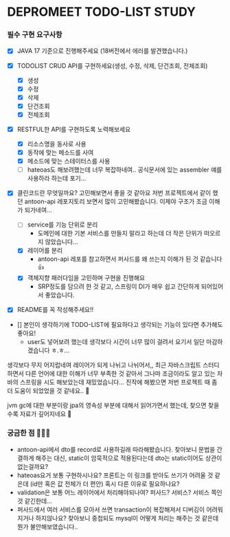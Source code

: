 # DEPROMEET TODO-LIST STUDY

### 필수 구현 요구사항

- [x] JAVA 17 기준으로 진행해주세요 (18버전에서 에러를 발견했습니다.)

- [x] TODOLIST CRUD API를 구현하세요(생성, 수정, 삭제, 단건조회, 전체조회)
  - [x] 생성
  - [x] 수정
  - [x] 삭제
  - [x] 단건조회
  - [x] 전체조회

- [x] RESTFUL한 API를 구현하도록 노력해보세요
  - [x] 리소스명을 동사로 사용
  - [x] 동작에 맞는 메소드를 사여
  - [x] 메소드에 맞는 스테이터스를 사용
  - [ ] hateoas도 해보려했는데 너무 복잡하네여.. 공식문서에 있는 assembler 얘를 사용하라 하는데 포기...
  
- [x] 클린코드란 무엇일까요? 고민해보면서 좋을 것 같아요
    저번 프로젝트에서 같이 했던 antoon-api 레포지토리 보면서 많이 고민해봤습니다. 이제야 구조가 조금 이해가 되가네여...
  - [ ] service를 기능 단위로 분리
    - 도메인에 대한 기본 서비스를 만들지 말라고 하는데 더 작은 단위가 떠오르지 않았습니다...
  - [x] 레이어를 분리
    - antoon-api 레포를 참고하면서 퍼사드를 왜 쓰는지 이해가 된 것 같습니다 👍
  - [x] 객체지향 패러다임을 고민하며 구현을 진행해요
    - SRP정도를 담으려 한 것 같고, 스프링이 DI가 매우 쉽고 간단하게 되어있어서 좋았습니다.

- [x] README를 꼭 작성해주세요!!

- [] 본인이 생각하기에 TODO-LIST에 필요하다고 생각되는 기능이 있다면 추가해도 좋아요!
  - user도 넣어보려 했는데 생각보다 시간이 너무 많이 걸려서 요기서 일단 마감하겠습니다 ㅎ.ㅎ...

생각보다 무지 어지럽네여 레이어가 되게 나뉘고 나뉘어서,, 최근 자바스크립트 스터디 하면서 다른 언어에 대한 이해가 너무 부족한 것 같아서 그나마
 조금이라도 알고 있는 자바의 스프링을 시도 해보았는데 재밌었습니다... 진작에 해봤으면 저번 프로젝트 때 좀 더 도움이 되었었을 것 같네요.. 🥲

jvm gc에 대한 부분이랑 jpa의 영속성 부분에 대해서 읽어가면서 했는데, 찾으면 찾을수록 자료가 깊어지네요 🤧


### 궁금한 점 🤔🤔🤔

- antoon-api에서 dto를 record로 사용하길래 따라해봤습니다. 찾아보니 문법을 간결하게 해주는 대신, static이 암묵적으로 적용된다는데
 dto는 static이어도 상관이 없는걸까요?
- hateoas요거 보통 구현하시나요? 프론트는 이 링크를 받아도 쓰기가 어려울 것 같은데 (id만 혹은 값 전체가 더 편안) 혹시 다른 이유로 필요하나요?
- validation은 보통 어느 레이어에서 처리해야되나여? 퍼사드? 서비스? 서비스 쪽인 것 같긴한데...
- 퍼사드에서 여러 서비스를 모아서 쓰면 transaction이 복잡해져서 디버깅이 어려워지거나 하지않나요? 찾아보니 중첩되도 mysql이 어떻게 처리는 해주는 것
 같은데 뭔가 불안해보였습니다..

